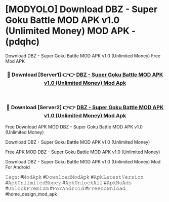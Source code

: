 # [MODYOLO] Download DBZ - Super Goku Battle MOD APK v1.0 (Unlimited Money) MOD APK - (pdqhc)
Download DBZ - Super Goku Battle MOD APK v1.0 (Unlimited Money) Free Mod APK

<div align="center">
<h3>🔴 Download [Server1] 👉👉 <a href="https://apk-comot.site?title=DBZ_-_Super_Goku_Battle_MOD_APK_v1.0_(Unlimited_Money)">DBZ - Super Goku Battle MOD APK v1.0 (Unlimited Money) Mod Apk</a></h3><br>

<h3>🔴 Download [Server2] 👉👉 <a href="https://apk-comot.site?title=DBZ_-_Super_Goku_Battle_MOD_APK_v1.0_(Unlimited_Money)">DBZ - Super Goku Battle MOD APK v1.0 (Unlimited Money) Mod Apk</a></h3>
</div>


Free Download APK MOD DBZ - Super Goku Battle MOD APK v1.0 (Unlimited Money)

Download DBZ - Super Goku Battle MOD APK v1.0 (Unlimited Money) 

Free APK MOD DBZ - Super Goku Battle MOD APK v1.0 (Unlimited Money) 

Download DBZ - Super Goku Battle MOD APK v1.0 (Unlimited Money) Mod For Android

𝚃𝚊𝚐𝚜: #𝙼𝚘𝚍𝙰𝚙𝚔 #𝙳𝚘𝚠𝚗𝚕𝚘𝚊𝚍𝙼𝚘𝚍𝙰𝚙𝚔 #𝙰𝚙𝚔𝙻𝚊𝚝𝚎𝚜𝚝𝚅𝚎𝚛𝚜𝚒𝚘𝚗 #𝙰𝚙𝚔𝚄𝚗𝚕𝚒𝚖𝚒𝚝𝚎𝚍𝙼𝚘𝚗𝚎𝚢 #𝙰𝚙𝚔𝚄𝚗𝚕𝚘𝚌𝚔𝙰𝚕𝚕 #𝙰𝚙𝚔𝙽𝚘𝙰𝚍𝚜 #𝚄𝚗𝚕𝚘𝚌𝚔𝙿𝚛𝚎𝚖𝚒𝚞𝚖 #𝙵𝚘𝚛𝙰𝚗𝚍𝚛𝚘𝚒𝚍 #𝙵𝚛𝚎𝚎𝙳𝚘𝚠𝚗𝚕𝚘𝚊𝚍 #home_design_mod_apk